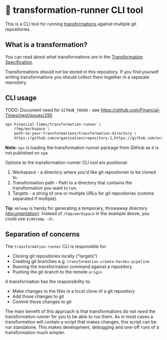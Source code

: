 # 🏃 transformation-runner CLI tool

This is a CLI tool for running [transformations](https://github.com/Financial-Times/transformation-runner/wiki/Transformation-Specification)
against multiple git repositories.

## What is a transformation?

You can read about what transformations are in the [Transformation Specification](https://github.com/Financial-Times/transformation-runner/wiki/Transformation-Specification).

Transformations should _not_ be stored in this repository. If you find yourself
writing transformations you should collect them together in a separate repository.

## CLI usage

TODO: Document need for `GITHUB_TOKEN` - see https://github.com/Financial-Times/next/issues/295

```bash
npx Financial-Times/transformation-runner \
    /tmp/workspace \
    path-to-your-transformations/transformation-directory \
    https://github.com/organization/repository-1,https://github.com/organization/repository-2
```

**Note:** `npx` is loading the transformation runner package from GitHub as it
is not published on `npm`.

Options to the transformation-runner CLI tool are positional:

1. Workspace - a directory where you'd like git repositories to be cloned to.
2. Transformation path - Path to a directory that contains the transformation
you want to run.
3. Targets - a string of one or multiple URLs for git repositories
(comma separated if multiple).

**Tip:** `mktemp` is handy for generating a temporary, throwaway directory
([documentation](https://manpages.ubuntu.com/manpages/en/man1/mktemp.1.html)).
Instead of `/tmp/workspace` in the example above, you could use `$(mktemp -d)`.

## Separation of concerns

The `transformation-runner` CLI is responsible for:

- Cloning git repositories locally ("targets")
- Creating git branches e.g. `transformation-create-heroku-pipeline`
- Running the transformation command against a repository
- Pushing the git branch to the remote `origin`

A transformation has the responsibility to:

- Make changes to the files in a local clone of a git repository
- Add those changes to git
- Commit those changes to git

The main benefit of this approach is that transformations do not _need_ the
transformation runner for you to be able to run them. As in most cases a
transformation will contain a script that makes changes, this script can be
run standalone. This makes development, debugging and one-off runs of a
transformation much simpler.
